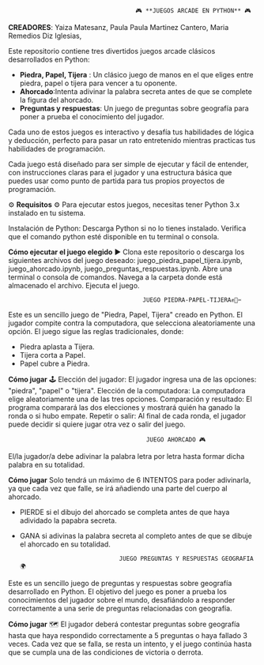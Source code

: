                                         🎮 **JUEGOS ARCADE EN PYTHON** 🎮
**CREADORES**:
Yaiza Matesanz,
Paula Paula Martinez Cantero,
Maria Remedios Diz Iglesias,

Este repositorio contiene tres divertidos juegos arcade clásicos desarrollados en Python:

- **Piedra, Papel, Tijera** : Un clásico juego de manos en el que eliges entre piedra, papel o tijera para vencer a tu oponente.
- **Ahorcado**:Intenta adivinar la palabra secreta antes de que se complete la figura del ahorcado.
- **Preguntas y respuestas**: Un juego de preguntas sobre geografía para poner a prueba el conocimiento del jugador.

Cada uno de estos juegos es interactivo y desafía tus habilidades de lógica y deducción, perfecto para pasar un rato entretenido mientras practicas tus habilidades de programación.

Cada juego está diseñado para ser simple de ejecutar y fácil de entender, con instrucciones claras para el jugador y una estructura básica que puedes usar como punto de partida para tus propios proyectos de programación.

⚙️ **Requisitos** ⚙️
Para ejecutar estos juegos, necesitas tener Python 3.x instalado en tu sistema.

Instalación de Python:
Descarga Python si no lo tienes instalado.
Verifica que el comando python esté disponible en tu terminal o consola.

**Cómo ejecutar el juego elegido** ▶️
Clona este repositorio o descarga los siguientes archivos del juego deseado: juego_piedra_papel_tijera.ipynb, juego_ahorcado.ipynb, juego_preguntas_respuestas.ipynb.
Abre una terminal o consola de comandos.
Navega a la carpeta donde está almacenado el archivo.
Ejecuta el juego.
                                      
                                          JUEGO PIEDRA-PAPEL-TIJERA✊📄✂️

Este es un sencillo juego de "Piedra, Papel, Tijera" creado en Python. El jugador compite contra la computadora, que selecciona aleatoriamente una opción. El juego sigue las reglas tradicionales, donde:

- Piedra aplasta a Tijera.
- Tijera corta a Papel.
- Papel cubre a Piedra.

**Cómo jugar** 🕹️
Elección del jugador: El jugador ingresa una de las opciones: "piedra", "papel" o "tijera".
Elección de la computadora: La computadora elige aleatoriamente una de las tres opciones.
Comparación y resultado: El programa comparará las dos elecciones y mostrará quién ha ganado la ronda o si hubo empate.
Repetir o salir: Al final de cada ronda, el jugador puede decidir si quiere jugar otra vez o salir del juego.

                                           JUEGO AHORCADO 🎮

El/la jugador/a debe adivinar la palabra letra por letra hasta formar dicha palabra en su totalidad.

**Cómo jugar**
Solo tendrá un máximo de 6 INTENTOS para poder adivinarla, ya que cada vez que falle, se irá añadiendo una parte del cuerpo al ahorcado.
- PIERDE si el dibujo del ahorcado se completa antes de que haya adividado la papabra secreta.
- GANA si adivinas la palabra secreta al completo antes de que se dibuje el ahorcado en su totalidad.

                                  JUEGO PREGUNTAS Y RESPUESTAS GEOGRAFIA 🌍
  
Este es un sencillo juego de preguntas y respuestas sobre geografía desarrollado en Python. 
El objetivo del juego es poner a prueba los conocimientos del jugador sobre el mundo, desafiándolo a responder correctamente a una serie de preguntas relacionadas con geografía.

**Cómo jugar** 🗺️
El jugador deberá contestar preguntas sobre geografía hasta que haya respondido correctamente a 5 preguntas o haya fallado 3 veces. 
Cada vez que se falla, se resta un intento, y el juego continúa hasta que se cumpla una de las condiciones de victoria o derrota.










